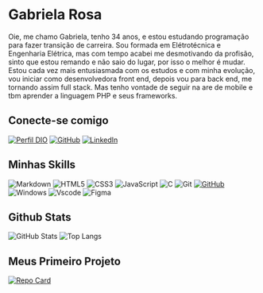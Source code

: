 # Gabriela Rosa

Oie, me chamo Gabriela, tenho 34 anos, e estou estudando programação para fazer transição de carreira.
Sou formada em Elétrotécnica e Engenharia Elétrica, mas com tempo acabei me desmotivando da profisão, sinto que estou remando e não saio do lugar, por isso o melhor é mudar.
Estou cada vez mais entusiasmada com os estudos e com minha evolução, vou iniciar como desenvolvedora front end, depois vou para back end, me tornando assim full stack. Mas tenho vontade de seguir na are de mobile e tbm aprender a linguagem PHP e seus frameworks.

## Conecte-se comigo

[![Perfil DIO](https://img.shields.io/badge/-Meu%20Perfil%20na%20DIO-A44DDA?style=for-the-badge)](https://web.dio.me/users/gaby_mvi/)
[![GitHub](https://img.shields.io/badge/GitHub-100000?style=for-the-badge&logo=github&logoColor=white)](https://github.com/gaby-mvi)
[![LinkedIn](https://img.shields.io/badge/LinkedIn-0077B5?style=for-the-badge&logo=linkedin&logoColor=white)](https://www.linkedin.com/in/gabriela-srosa/)

## Minhas Skills

![Markdown](https://img.shields.io/badge/Markdown-000?style=for-the-badge&logo=markdown)
![HTML5](https://img.shields.io/badge/HTML5-E34F26?style=for-the-badge&logo=html5&logoColor=white)
![CSS3](https://img.shields.io/badge/CSS3-1572B6?style=for-the-badge&logo=css3&logoColor=white)
![JavaScript](https://img.shields.io/badge/JavaScript-F7DF1E?style=for-the-badge&logo=javascript&logoColor=black)
![C](https://img.shields.io/badge/C-00599C?style=for-the-badge&logo=c&logoColor=white)
![Git](https://img.shields.io/badge/GIT-E44C30?style=for-the-badge&logo=git&logoColor=white)
[![GitHub](https://img.shields.io/badge/GitHub-000?style=for-the-badge&logo=github&logoColor=30A3DC)](https://docs.github.com/)
![Windows](https://img.shields.io/badge/Windows-000?style=for-the-badge&logo=windows&logoColor=2CA5E0)
![Vscode](https://img.shields.io/badge/Vscode-007ACC?style=for-the-badge&logo=visual-studio-code&logoColor=white)
![Figma](https://img.shields.io/badge/Figma-696969?style=for-the-badge&logo=figma&logoColor=figma)

## Github Stats

![GitHub Stats](https://github-readme-stats.vercel.app/api?username=gaby-mvi&theme=transparent&bg_color=000&border_color=30A3DC&show_icons=true&icon_color=30A3DC&title_color=E94D5F&text_color=FFF&hide_title=true&hide=stars)
![Top Langs](https://github-readme-stats-git-masterrstaa-rickstaa.vercel.app/api/top-langs/?username=gaby-mvi&layout=compact&bg_color=000&border_color=30A3DC&title_color=fff&text_color=FFF)


## Meus Primeiro Projeto

[![Repo Card](https://github-readme-stats.vercel.app/api/pin/?username=gaby-mvi&repo=Site-Mario&bg_color=000&border_color=30A3DC&show_icons=true&icon_color=30A3DC&title_color=30A3DC&text_color=FFF)](https://github.com/gaby-mvi/Site-Mario)
